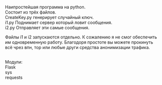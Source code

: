 Наипростейшая программа на python.<br>
Состоит из трёх файлов.<br>
CreateKey.py генерирует случайный ключ.<br>
i1.py Поднимает сервер который ловит сообщения.<br>
i2.py Отправляет эти самые сообщения.<br>

Файлы i1 и i2 запускаются отдельно. К сожалению я не смог обеспечить им одновременную работу. Благодоря простоте вы можете прокинуть всё чрез впн, тор или любые други средства анонимизации трафика.

<br>
Модули:<br>
Flask<br>
sys<br>
requests
